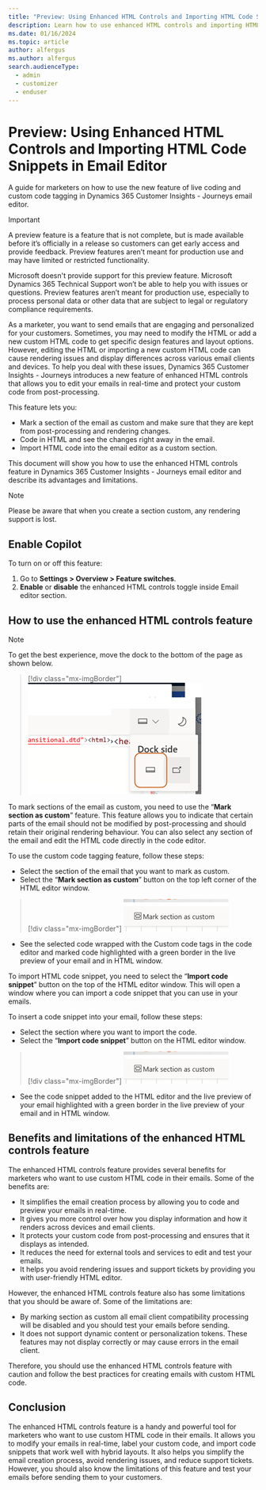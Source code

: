 ```yaml
---
title: "Preview: Using Enhanced HTML Controls and Importing HTML Code Snippets in Email Editor"
description: Learn how to use enhanced HTML controls and importing HTML code snippets in Dynamics 365 Customer Insights - Journeys.
ms.date: 01/16/2024
ms.topic: article
author: alfergus
ms.author: alfergus
search.audienceType: 
  - admin
  - customizer
  - enduser
---
```


# Preview: Using Enhanced HTML Controls and Importing HTML Code Snippets in Email Editor

A guide for marketers on how to use the new feature of live coding and custom code tagging in Dynamics 365 Customer Insights - Journeys email editor.

> [!IMPORTANT]
> A preview feature is a feature that is not complete, but is made available before it’s officially in a release so customers can get early access and provide feedback. Preview features aren’t meant for production use and may have limited or restricted functionality.
>
> Microsoft doesn't provide support for this preview feature. Microsoft Dynamics 365 Technical Support won’t be able to help you with issues or questions. Preview features aren’t meant for production use, especially to process personal data or other data that are subject to legal or regulatory compliance requirements.

As a marketer, you want to send emails that are engaging and personalized for your customers. Sometimes, you may need to modify the HTML or add a new custom HTML code to get specific design features and layout options. However, editing the HTML or importing a new custom HTML code can cause rendering issues and display differences across various email clients and devices. To help you deal with these issues, Dynamics 365 Customer Insights - Journeys introduces a new feature of enhanced HTML controls that allows you to edit your emails in real-time and protect your custom code from post-processing.

This feature lets you:
- Mark a section of the email as custom and make sure that they are kept from post-processing and rendering changes.
- Code in HTML and see the changes right away in the email.
- Import HTML code into the email editor as a custom section.

This document will show you how to use the enhanced HTML controls feature in Dynamics 365 Customer Insights - Journeys email editor and describe its advantages and limitations.

> [!NOTE]
> Please be aware that when you create a section custom, any rendering support is lost.

## Enable Copilot

To turn on or off this feature:
1. Go to **Settings > Overview > Feature switches**.
1. **Enable** or **disable** the enhanced HTML controls toggle inside Email editor section.

## How to use the enhanced HTML controls feature

> [!NOTE]
> To get the best experience, move the dock to the bottom of the page as shown below.

> [!div class="mx-imgBorder"]
> ![Use dock at the page bottom for better experience](media/use-dock-for-enhanced-experience.png "Use dock at the page bottom for better experience")

To mark sections of the email as custom, you need to use the “**Mark section as custom**” feature. This feature allows you to indicate that certain parts of the email should not be modified by post-processing and should retain their original rendering behaviour. You can also select any section of the email and edit the HTML code directly in the code editor. 

To use the custom code tagging feature, follow these steps:
- Select the section of the email that you want to mark as custom.
- Select the “**Mark section as custom**” button on the top left corner of the HTML editor window.

> [!div class="mx-imgBorder"]
> ![Screenshot of custom code tagging feature](media/custom-code-tagging.png "Screenshot of custom code tagging feature")

- See the selected code wrapped with the Custom code tags in the code editor and marked code highlighted with a green border in the live preview of your email and in HTML window.

To import HTML code snippet, you need to select the “**Import code snippet**” button on the top of the HTML editor window. This will open a window where you can import a code snippet that you can use in your emails. 

To insert a code snippet into your email, follow these steps:
- Select the section where you want to import the code. 
- Select the “**Import code snippet**” button on the HTML editor window.

> [!div class="mx-imgBorder"]
> ![Screenshot of importing your own code feature](media/custom-code-tagging.png "Screenshot of importing your own code feature")

- See the code snippet added to the HTML editor and the live preview of your email highlighted with a green border in the live preview of your email and in HTML window.

## Benefits and limitations of the enhanced HTML controls feature

The enhanced HTML controls feature provides several benefits for marketers who want to use custom HTML code in their emails. Some of the benefits are:

- It simplifies the email creation process by allowing you to code and preview your emails in real-time.
- It gives you more control over how you display information and how it renders across devices and email clients.
- It protects your custom code from post-processing and ensures that it displays as intended.
- It reduces the need for external tools and services to edit and test your emails.
- It helps you avoid rendering issues and support tickets by providing you with user-friendly HTML editor.

However, the enhanced HTML controls feature also has some limitations that you should be aware of. Some of the limitations are:
- By marking section as custom all email client compatibility processing will be disabled and you should test your emails before sending.
- It does not support dynamic content or personalization tokens. These features may not display correctly or may cause errors in the email client.

Therefore, you should use the enhanced HTML controls feature with caution and follow the best practices for creating emails with custom HTML code. 

## Conclusion

The enhanced HTML controls feature is a handy and powerful tool for marketers who want to use custom HTML code in their emails. It allows you to modify your emails in real-time, label your custom code, and import code snippets that work well with hybrid layouts. It also helps you simplify the email creation process, avoid rendering issues, and reduce support tickets. However, you should also know the limitations of this feature and test your emails before sending them to your customers. 